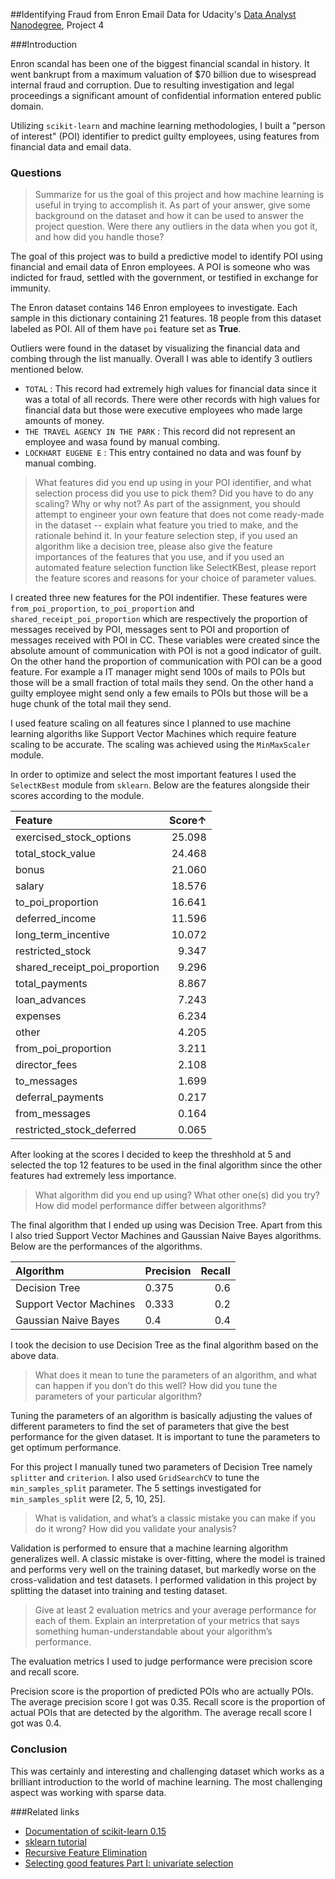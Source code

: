 ##Identifying Fraud from Enron Email Data
for Udacity's [Data Analyst Nanodegree](https://www.udacity.com/course/nd002), Project 4

###Introduction

Enron scandal has been one of the biggest financial scandal in history. It went bankrupt from a maximum valuation of $70 billion due to wisespread internal fraud and corruption. Due to resulting investigation and legal proceedings a significant amount of confidential information entered public domain.

Utilizing `scikit-learn` and machine learning methodologies, I built a "person of interest" (POI) identifier to predict guilty employees, using features from financial data and email data.

### Questions

> Summarize for us the goal of this project and how machine learning is useful in trying to accomplish it. As part of your answer, give some background on the dataset and how it can be used to answer the project question. Were there any outliers in the data when you got it, and how did you handle those?

The goal of this project was to build a predictive model to identify POI using financial and email data of Enron employees. A POI is someone who was indicted for fraud, settled with the government, or testified in exchange for immunity.

The Enron dataset contains 146 Enron employees to investigate. Each sample in this dictionary containing 21 features. 18 people from this dataset labeled as POI. All of them have `poi` feature set as **True**. 

Outliers were found in the dataset by visualizing the financial data and combing through the list manually. Overall I was able to identify 3 outliers mentioned below.

- `TOTAL` : This record had extremely high values for financial data since it was a total of all records. There were other records with high values for financial data but those were executive employees who made large amounts of money.
- `THE TRAVEL AGENCY IN THE PARK` : This record did not represent an employee and wasa found by manual combing.
- `LOCKHART EUGENE E` : This entry contained no data and was founf by manual combing.



>What features did you end up using in your POI identifier, and what selection process did you use to pick them? Did you have to do any scaling? Why or why not? As part of the assignment, you should attempt to engineer your own feature that does not come ready-made in the dataset -- explain what feature you tried to make, and the rationale behind it. In your feature selection step, if you used an algorithm like a decision tree, please also give the feature importances of the features that you use, and if you used an automated feature selection function like SelectKBest, please report the feature scores and reasons for your choice of parameter values.

 
I created three new features for the POI indentifier. These features were `from_poi_proportion`, `to_poi_proportion` and `shared_receipt_poi_proportion` which are respectively the proportion of messages received by POI, messages sent to POI and proportion of messages received with POI in CC. These variables were created since the absolute amount of communication with POI is not a good indicator of guilt. On the other hand the proportion of communication with POI can be a good feature. For example a IT manager might send 100s of mails to POIs but those will be a small fraction of total mails they send. On the other hand a guilty employee might send only a few emails to POIs but those will be a huge chunk of the total mail they send.

I used feature scaling on all features since I planned to use machine learning algoriths like Support Vector Machines which require feature scaling to be accurate. The scaling was achieved using the `MinMaxScaler` module.

In order to optimize and select the most important features I used the `SelectKBest` module from `sklearn`. Below are the features alongside their scores according to the module.

| Feature                 | Score↑ |
| :---------------------- | -----: |
| exercised_stock_options | 25.098 |
| total_stock_value | 24.468 |
| bonus | 21.060 |
| salary | 18.576 |
| to_poi_proportion |	 16.641 |
| deferred_income | 11.596 |
| long_term_incentive | 10.072 |
| restricted_stock | 9.347 |
| shared_receipt_poi_proportion | 9.296 |
| total_payments | 8.867 |
| loan_advances | 7.243 |
|expenses | 6.234|
|other | 4.205|
|from_poi_proportion | 3.211|
|director_fees | 2.108 |
|to_messages | 1.699 |
|deferral_payments | 0.217 |
|from_messages | 0.164 |
|restricted_stock_deferred | 0.065|

After looking at the scores I decided to keep the threshhold at 5 and selected the top 12 features to be used in the final algorithm since the other features had extremely less importance.



> What algorithm did you end up using? What other one(s) did you try? How did model performance differ between algorithms? 

The final algorithm that I ended up using was Decision Tree. Apart from this I also tried Support Vector Machines and Gaussian Naive Bayes algorithms. Below are the performances of the algorithms.

| Algorithm | Precision | Recall |
| :-------- | --------- | -----: |
| Decision Tree | 0.375 | 0.6 |
| Support Vector Machines | 0.333 | 0.2 |
| Gaussian Naive Bayes | 0.4 | 0.4 |

I took the decision to use Decision Tree as the final algorithm based on the above data.


> What does it mean to tune the parameters of an algorithm, and what can happen if you don’t do this well?  How did you tune the parameters of your particular algorithm? 

Tuning the parameters of an algorithm is basically adjusting the values of different parameters to find the set of parameters that give the best performance for the given dataset. It is important to tune the parameters to get optimum performance.

For this project I manually tuned two parameters of Decision Tree namely `splitter` and `criterion`. I also used `GridSearchCV` to tune the `min_samples_split` parameter. The 5 settings investigated for `min_samples_split` were [2, 5, 10, 25].

> What is validation, and what’s a classic mistake you can make if you do it wrong? How did you validate your analysis?

Validation is performed to ensure that a machine learning algorithm generalizes well.  A classic mistake is over-fitting, where the model is trained and performs very well on the training dataset, but markedly worse on the cross-validation and test datasets. I performed validation in this project by splitting the dataset into training and testing dataset.

> Give at least 2 evaluation metrics and your average performance for each of them.  Explain an interpretation of your metrics that says something human-understandable about your algorithm’s performance.

The evaluation metrics I used to judge performance were precision score and recall score. 

Precision score is the proportion of predicted POIs who are actually POIs. The average precision score I got was 0.35. Recall score is the proportion of actual POIs that are detected by the algorithm. The average recall score I got was 0.4.


### Conclusion

This was certainly and interesting and challenging dataset which works as a brilliant introduction to the world of machine learning. The most challenging aspect was working with sparse data.

###Related links
- [Documentation of scikit-learn 0.15][1]
- [sklearn tutorial][2]
- [Recursive Feature Elimination][3]
- [Selecting good features Part I: univariate selection][4]

[1]: http://scikit-learn.org/stable/documentation.html
[2]: http://amueller.github.io/sklearn_tutorial/
[3]: http://topepo.github.io/caret/rfe.html
[4]: http://blog.datadive.net/selecting-good-features-part-i-univariate-selection/
[5]: https://www.kaggle.com/c/the-analytics-edge-mit-15-071x/forums/t/7837/cross-validation-the-right-and-the-wrong-way